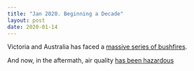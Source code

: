 ```yaml
---
title: "Jan 2020. Beginning a Decade"
layout: post
date: 2020-01-14
---
```


Victoria and Australia has faced a [massive series of bushfires]().

And now, in the aftermath, air quality [has been
hazardous](https://www.epa.vic.gov.au/for-community/airwatch?location-search-field=Seville+3139&siteId=a535938e-57b9-4b1d-8749-5cb38457feae&location=%5B-37.777%2C145.461%5D)


